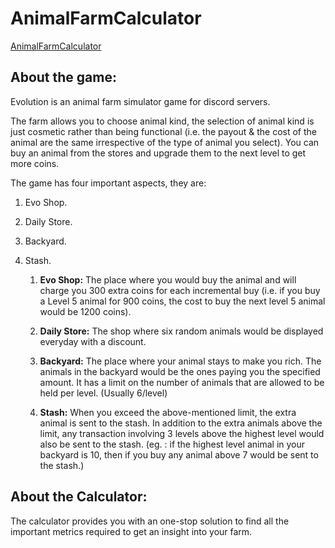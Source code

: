 # AnimalFarmCalculator

[AnimalFarmCalculator](https://sanjayshetty01.shinyapps.io/WSBEvolutionCalc)

## About the game:

Evolution is an animal farm simulator game for discord servers. 

The farm allows you to choose animal kind, the selection of animal kind is just cosmetic rather than being functional (i.e. the payout & the cost of the animal are the same irrespective of the type of animal you select). You can buy an animal from the stores and upgrade them to the next level to get more coins. 

The game has four important aspects, they are:

1.  Evo Shop.
    
2.  Daily Store.
    
3.  Backyard.
    
4.  Stash.
    
    1.  **Evo Shop:** The place where you would buy the animal and will charge you 300 extra coins for each incremental buy (i.e. if you buy a Level 5 animal for 900 coins, the cost to buy the next level 5 animal would be 1200 coins).
        
    2.  **Daily Store:** The shop where six random animals would be displayed everyday with a discount. 
        
    3.  **Backyard:** The place where your animal stays to make you rich. The animals in the backyard would be the ones paying you the specified amount. It has a limit on the number of animals that are allowed to be held per level. (Usually 6/level)
        
    4.  **Stash:** When you exceed the above-mentioned limit, the extra animal is sent to the stash. In addition to the extra animals above the limit, any transaction involving 3 levels above the highest level would also be sent to the stash. (eg. : if the highest level animal in your backyard is 10, then if you buy any animal above 7 would be sent to the stash.)

## About the Calculator:
The calculator provides you with an one-stop solution to find all the important metrics required to get an insight into your farm. 
